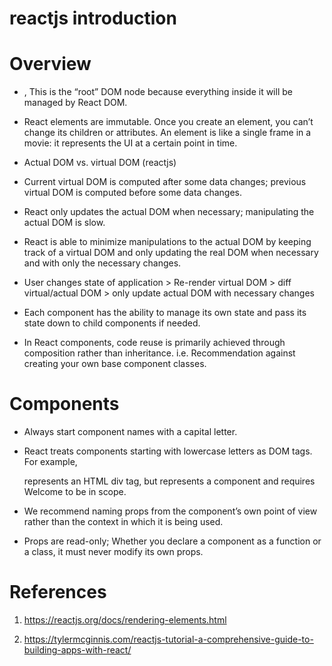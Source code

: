 # reactjs introduction

# Overview

- <div id="root"></div>, This is the “root” DOM node because everything inside it will be managed by React DOM.

- React elements are immutable. Once you create an element, you can’t change its children or attributes. An element is like a single frame in a movie: it represents the UI at a certain point in time.

- Actual DOM vs. virtual DOM (reactjs)

- Current virtual DOM is computed after some data changes; previous virtual DOM is computed before some data changes.

- React only updates the actual DOM when necessary; manipulating the actual DOM is slow.

- React is able to minimize manipulations to the actual DOM by keeping track of a virtual DOM and only updating the real DOM when necessary and with only the necessary changes.

- User changes state of application > Re-render virtual DOM > diff virtual/actual DOM > only update actual DOM with necessary changes

- Each component has the ability to manage its own state and pass its state down to child components if needed.

- In React components, code reuse is primarily achieved through composition rather than inheritance. i.e. Recommendation against creating your own base component classes.

# Components

- Always start component names with a capital letter.

- React treats components starting with lowercase letters as DOM tags. For example, <div /> represents an HTML div tag, but <Welcome /> represents a component and requires Welcome to be in scope.

- We recommend naming props from the component’s own point of view rather than the context in which it is being used.

- Props are read-only; Whether you declare a component as a function or a class, it must never modify its own props.

# References

1. https://reactjs.org/docs/rendering-elements.html

2. https://tylermcginnis.com/reactjs-tutorial-a-comprehensive-guide-to-building-apps-with-react/
